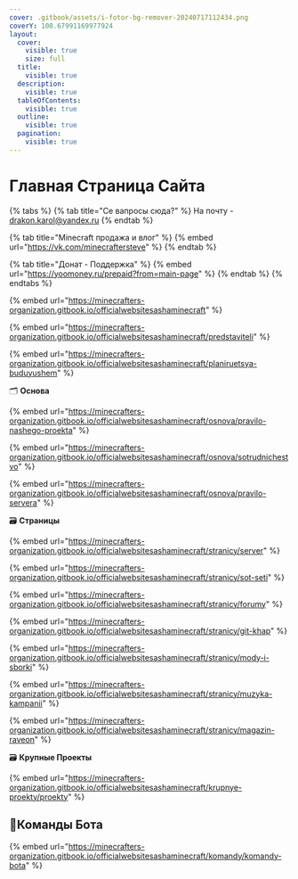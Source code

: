 ```yaml
---
cover: .gitbook/assets/i-fotor-bg-remover-20240717112434.png
coverY: 108.67991169977924
layout:
  cover:
    visible: true
    size: full
  title:
    visible: true
  description:
    visible: true
  tableOfContents:
    visible: true
  outline:
    visible: true
  pagination:
    visible: true
---
```


# Главная Страница  Сайта

{% tabs %}
{% tab title="Се вапросы сюда?" %}
На почту - drakon.karol@yandex.ru
{% endtab %}

{% tab title="Minecraft продажа и влог" %}
{% embed url="https://vk.com/minecraftersteve" %}
{% endtab %}

{% tab title="Донат - Поддержка" %}
{% embed url="https://yoomoney.ru/prepaid?from=main-page" %}
{% endtab %}
{% endtabs %}

{% embed url="https://minecrafters-organization.gitbook.io/officialwebsitesashaminecraft" %}

{% embed url="https://minecrafters-organization.gitbook.io/officialwebsitesashaminecraft/predstaviteli" %}

{% embed url="https://minecrafters-organization.gitbook.io/officialwebsitesashaminecraft/planiruetsya-buduyushem" %}

&#x20;                                                                   🗂️ **Основа**

{% embed url="https://minecrafters-organization.gitbook.io/officialwebsitesashaminecraft/osnova/pravilo-nashego-proekta" %}

{% embed url="https://minecrafters-organization.gitbook.io/officialwebsitesashaminecraft/osnova/sotrudnichestvo" %}

{% embed url="https://minecrafters-organization.gitbook.io/officialwebsitesashaminecraft/osnova/pravilo-servera" %}

&#x20;                                                                 🗃️ **Страницы**

{% embed url="https://minecrafters-organization.gitbook.io/officialwebsitesashaminecraft/stranicy/server" %}

{% embed url="https://minecrafters-organization.gitbook.io/officialwebsitesashaminecraft/stranicy/sot-seti" %}

{% embed url="https://minecrafters-organization.gitbook.io/officialwebsitesashaminecraft/stranicy/forumy" %}

{% embed url="https://minecrafters-organization.gitbook.io/officialwebsitesashaminecraft/stranicy/git-khap" %}

{% embed url="https://minecrafters-organization.gitbook.io/officialwebsitesashaminecraft/stranicy/mody-i-sborki" %}

{% embed url="https://minecrafters-organization.gitbook.io/officialwebsitesashaminecraft/stranicy/muzyka-kampanii" %}

{% embed url="https://minecrafters-organization.gitbook.io/officialwebsitesashaminecraft/stranicy/magazin-raveon" %}

&#x20;                                                              🗃️ **Крупные Проекты**

{% embed url="https://minecrafters-organization.gitbook.io/officialwebsitesashaminecraft/krupnye-proekty/proekty" %}

## &#x20;                                   🤖Команды Бота

{% embed url="https://minecrafters-organization.gitbook.io/officialwebsitesashaminecraft/komandy/komandy-bota" %}
